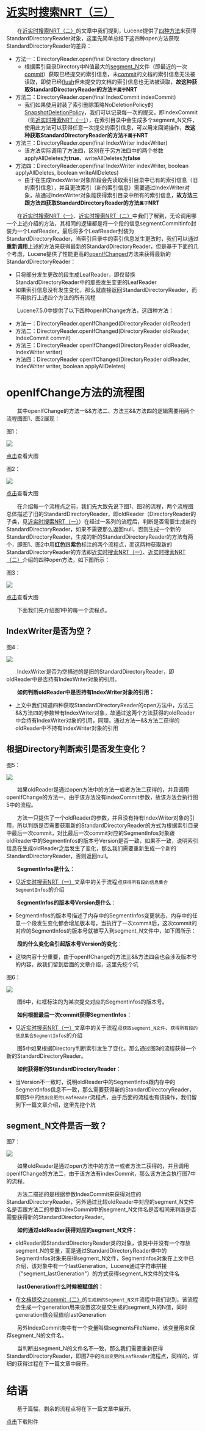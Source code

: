# [近实时搜索NRT（三）](https://www.amazingkoala.com.cn/Lucene/Index/)

&emsp;&emsp;在[近实时搜索NRT（二）](https://www.amazingkoala.com.cn/Lucene/Index/2019/0917/94.html)的文章中我们提到，Lucene提供了[四种方法](https://github.com/LuXugang/Lucene-7.5.0/blob/master/solr-7.5.0/lucene/core/src/java/org/apache/lucene/index/DirectoryReader.java)来获得StandardDirectoryReader对象，这里先简单总结下这四种open方法获取StandardDirectoryReader的差异：

- 方法一：DirectoryReader.open(final Directory directory)
  - 根据索引目录Directory中N值最大的[segment_N](https://www.amazingkoala.com.cn/Lucene/suoyinwenjian/2019/0610/65.html)文件（即最近的一次[commit](https://www.amazingkoala.com.cn/Lucene/Index/2019/0906/91.html)）获取已经提交的索引信息，未[commit](https://www.amazingkoala.com.cn/Lucene/Index/2019/0906/91.html)的文档的索引信息无法被读取，即使已经[flush](https://www.amazingkoala.com.cn/Lucene/Index/2019/0716/74.html)但未提交的文档的索引信息也无法被读取，**故这种获取StandardDirectoryReader的方法`不属于`NRT**
- 方法二：DirectoryReader.open(final IndexCommit indexCommit)
  - 我们如果使用封装了索引删除策略NoDeletionPolicy的[SnapshotDeletionPolicy](https://www.amazingkoala.com.cn/Lucene/Index/2019/0909/92.html)，我们可以记录每一次的提交，即IndexCommit（见[近实时搜索NRT（一）](https://www.amazingkoala.com.cn/Lucene/Index/2019/0916/93.html)），在索引目录中会生成多个segment_N文件，使用此方法可以获得任意一次提交的索引信息，可以用来回溯操作，**故这种获取StandardDirectoryReader的方法`不属于`NRT**
- 方法三：DirectoryReader.open(final IndexWriter indexWriter)
  - 该方法实际调用了方法四，区别在于另方法四中的两个参数applyAllDeletes为**true**、writeAllDeletes为**false**
- 方法四：DirectoryReader.open(final IndexWriter indexWriter, boolean applyAllDeletes, boolean writeAllDeletes)
  - 由于在生成IndexWriter对象阶段会先读取索引目录中已有的索引信息（旧的索引信息），并且更改索引（新的索引信息）需要通过IndexWriter对象，故通过IndexWriter对象能获得索引目录中所有的索引信息，**故方法三跟方法四获取StandardDirectoryReader的方法`属于`NRT**

&emsp;&emsp;在[近实时搜索NRT（一）](https://www.amazingkoala.com.cn/Lucene/Index/2019/0916/93.html)、[近实时搜索NRT（二）](https://www.amazingkoala.com.cn/Lucene/Index/2019/0917/94.html)中我们了解到，无论调用哪一个上述介绍的方法，其相同的逻辑都是将一个段的信息segmentCommitInfo封装为一个LeafReader，最后将多个LeafReader封装为StandardDirectoryReader，当索引目录中的索引信息发生更改时，我们可以通过**重新调用**上述的方法来获得最新的StandardDirectoryReader，但是基于下面的几个考虑，Lucene提供了性能更高的[openIfChanged](https://github.com/LuXugang/Lucene-7.5.0/blob/master/solr-7.5.0/lucene/core/src/java/org/apache/lucene/index/DirectoryReader.java)方法来获得最新的StandardDirectoryReader：

- 只将部分发生更改的段生成LeafReader，即仅替换StandardDirectoryReader中的那些发生变更的LeafReader
- 如果索引信息没有发生变化，那么就直接返回StandardDirectoryReader，而不用执行上述四个方法的所有流程

&emsp;&emsp;Lucene7.5.0中提供了以下四种openIfChange方法，这四种方法：

- 方法一：DirectoryReader.openIfChanged(DirectoryReader oldReader) 
- 方法二：DirectoryReader.openIfChanged(DirectoryReader oldReader, IndexCommit commit)
- 方法三：DirectoryReader openIfChanged(DirectoryReader oldReader, IndexWriter writer) 
- 方法四：DirectoryReader openIfChanged(DirectoryReader oldReader, IndexWriter writer, boolean applyAllDeletes)

# openIfChange方法的流程图

&emsp;&emsp;其中openIfChange的方法一&&方法二、方法三&&方法四的逻辑需要用两个流程图图1、图2展现：

图1：

<img src="近实时搜索NRT（三）-image/1.png">

[点击]()查看大图

图2：

<img src="近实时搜索NRT（三）-image/2.png">

[点击]()查看大图

&emsp;&emsp;在介绍每一个流程点之前，我们先大致先说下图1、图2的流程，两个流程图总体描述了旧的StandardDirectoryReader，即oldReader（DirectoryReader的子类，见[近实时搜索NRT（一）](https://www.amazingkoala.com.cn/Lucene/Index/2019/0916/93.html)）在经过一系列的流程后，判断是否需要生成新的StandardDirectoryReader，如果不需要那么返回null，否则生成一个新的StandardDirectoryReader，生成的新的StandardDirectoryReader的方法有两个，即图1、图2中用**红色**跟**紫色**标注的两个流程点，而这两种获取新的StandardDirectoryReader的方法即[近实时搜索NRT（一）](https://www.amazingkoala.com.cn/Lucene/Index/2019/0916/93.html)、[近实时搜索NRT（二）](https://www.amazingkoala.com.cn/Lucene/Index/2019/0917/94.html)介绍的四种open方法，如下图所示：

图3：

<img src="近实时搜索NRT（三）-image/3.png">

[点击]()查看大图

&emsp;&emsp;下面我们先介绍图1中的每一个流程点。

## IndexWriter是否为空？

图4：

<img src="近实时搜索NRT（三）-image/4.png">

&emsp;&emsp;IndexWriter是否为空描述的是旧的StandardDirectoryReader，即oldReader中是否持有IndexWriter对象的引用。

&emsp;&emsp;**如何判断oldReader中是否持有IndexWriter对象的引用：**

- 上文中我们知道四种获取StandardDirectoryReader的open方法中，方法三&&方法四的参数带有IndexWriter对象，故通过这两个方法获得的oldReader中会持有IndexWriter对象的引用，同理，通过方法一&&方法二获得的oldReader中不持有IndexWriter对象的引用

## 根据Directory判断索引是否发生变化？

图5：

<img src="近实时搜索NRT（三）-image/5.png">

&emsp;&emsp;如果oldReader是通过open方法中的方法一或者方法二获得的，并且调用openIfChange的方法一，由于该方法没有indexCommit参数，故该方法会执行图5中的流程。

&emsp;&emsp;方法一只提供了一个oldReader的参数，并且没有持有IndexWriter对象的引用，所以判断是否需要获取新的StandardDirectoryReader的方式为根据索引目录中最后一次commit，对比最后一次commit对应的SegmentInfos对象跟oldReader中的SegmentInfos的版本号Version是否一致，如果不一致，说明索引信息在生成oldReader之后发生了变化，那么我们需要重新生成一个新的StandardDirectoryReader，否则返回null。

&emsp;&emsp;**SegmentInfos是什么**：

- 见[近实时搜索NRT（一）](https://www.amazingkoala.com.cn/Lucene/Index/2019/0916/93.html)文章中的关于流程点`获得所有段的信息集合SegmentInfos`的介绍

&emsp;&emsp;**SegmentInfos的版本号Version是什么**：

- SegmentInfos的版本号描述了内存中的SegmentInfos变更状态，内存中的任意一个段发生变化都会增加版本号，当执行了一次commit后，这次commit的对应的SegmentInfos的版本号就被写入到segment_N文件中，如下图所示：

&emsp;&emsp;**段的什么变化会引起版本号Version的变化**：

- 这块内容十分重要，由于openIfChange的方法三&&方法四会也会涉及版本号的内容，故我们留到后面的文章介绍，这里先挖个坑

图6：

<img src="近实时搜索NRT（三）-image/6.png">

&emsp;&emsp;图6中，红框标注的为某次提交对应的SegmentInfos的版本号。

&emsp;&emsp;**如何根据最后一次commit获得SegmentInfos**：

- 见[近实时搜索NRT（一）](https://www.amazingkoala.com.cn/Lucene/Index/2019/0916/93.html)文章中的关于流程点`获取segment_N文件`、`获得所有段的信息集合SegmentInfos`的介绍

&emsp;&emsp;图5中如果根据Directory判断索引发生了变化，那么通过图3的流程获得一个新的StandardDirectoryReader。

&emsp;&emsp;**如何获得新的StandardDirectoryReader**：

- 当Version不一致时，说明oldReader中的SegmentInfos跟内存中的SegmentInfos信息不一致，那么需要获得新的StandardDirectoryReader，即图5中的`找出变更的LeafReader`流程点，由于后面的流程也有该操作，我们留到下一篇文章介绍，这里先挖个坑

## segment_N文件是否一致？

图7：

<img src="近实时搜索NRT（三）-image/7.png">

&emsp;&emsp;如果oldReader是通过open方法中的方法一或者方法二获得的，并且调用openIfChange的方法二，由于该方法有indexCommit，那么该方法会执行图7中的流程。

&emsp;&emsp;方法二描述的是根据参数IndexCommit来获得对应的StandardDirectoryReader，另外通过比较oldReader中对应的segment_N文件名是否跟方法二的参数IndexCommit中的segment_N文件名是否相同来判断是否需要获得新的StandardDirectoryReader。

&emsp;&emsp;**如何通过oldReader获得对应的segment_N文件**：

- oldReader即StandardDirectoryReader类的对象，该类中并没有一个存放segment_N的变量，而是通过StandardDirectoryReader类中的SegmentInfos对象来获得segment_N文件，SegmentInfos对象在上文中已介绍，该对象中有一个lastGeneration，Lucene通过字符串拼接（"segment_lastGeneration"）的方式获得segment_N文件的文件名

&emsp;&emsp;**lastGeneration什么时候被赋值的：**

- 在[文档提交之commit（二）](https://www.amazingkoala.com.cn/Lucene/Index/2019/0909/92.html)的`生成新的Segment_N文件`流程中我们说到，该流程会生成一个generation用来设置这次提交生成的segment_N的N值，同时generation值会赋值给lastGeneration

&emsp;&emsp;另外IndexCommit类中有一个变量叫做segmentsFileName，该变量用来保存segment_N的文件名。

&emsp;&emsp;当判断出segment_N的文件名不一致，那么我们需要重新获得StandardDirectoryReader，即图7中的`找出变更的LeafReader`流程点，同样的，详细的获得过程在下一篇文章中展开。

# 结语

&emsp;&emsp;基于篇幅，剩余的流程点将在下一篇文章中展开。

[点击](http://www.amazingkoala.com.cn/attachment/Lucene/Index/近实时搜索NRT/近实时搜索NRT（三）/近实时搜索NRT（三）.zip)下载附件





